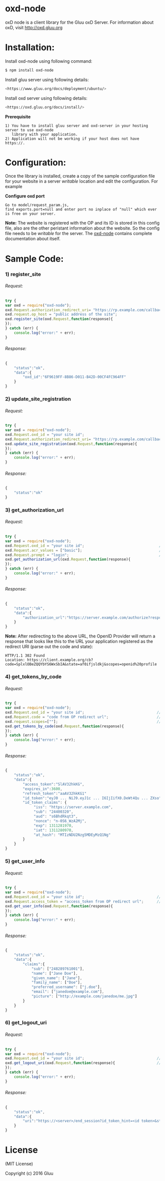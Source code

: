 # oxd-node

oxD node is a client library for the Gluu oxD Server. For information about oxD, visit <http://oxd.gluu.org>

# Installation:

Install oxd-node using following command:
```sh
$ npm install oxd-node
```
Install gluu server using following details:
```sh
<https://www.gluu.org/docs/deployment/ubuntu/>
```

Install oxd server using following details:
```sh
<https://oxd.gluu.org/docs/install/>
```

**Prerequisite**

```
1) You have to install gluu server and oxd-server in your hosting server to use oxd-node
   library with your application.
2) Application will not be working if your host does not have https://.

```

# Configuration:

Once the library is installed, create a copy of the sample configuration file for your website in a server _writable_ location and edit the configuration. For example

**Configure oxd port**

```
Go to model/request_param.js,
find exports.port=null and enter port no inplace of "null" which ever is free on your server.
```

**Note:** The website is registered with the OP and its ID is stored in this config file, also are the other peristant information about the website. So the config file needs to be _writable_ for the server. The [oxd-node](https://github.com/GluuFederation/oxd-node) contains complete documentation about itself.

# Sample Code:

### 1) register_site

###### Request:

```javascript
try {
var oxd = require("oxd-node");
oxd.Request.authorization_redirect_uri= "https://rp.example.com/callback";  //REQUIRED
oxd.request.op_host = "public address of the site";                         //OPTIONAL (But if missing, must be present in defaults)
oxd.register_site(oxd.Request,function(response){
});
} catch (err) {
    console.log("error:" + err);
}
```

###### Response:

```javascript
{
    "status":"ok",
    "data":{
        "oxd_id":"6F9619FF-8B86-D011-B42D-00CF4FC964FF"
    }
}
```

### 2) update_site_registration

###### Request:

```javascript
try {
var oxd = require("oxd-node");
oxd.Request.oxd_id = "your site id";                                       //REQUIRED
oxd.Request.authorization_redirect_uri= "https://rp.example.com/callback"; //OPTIONAL
oxd.update_site_registration(oxd.Request,function(response){
});
} catch (err) {
    console.log("error:" + err);
}
```

###### Response:

```javascript
{
    "status":"ok"
}
```

### 3) get_authorization_url

###### Request:

```javascript
try {
var oxd = require("oxd-node");
oxd.Request.oxd_id = "your site id";                                  //REQUIRED
oxd.Request.acr_values = ["basic"];                                   //OPTIONAL
oxd.Request.prompt = "login";                                         //OPTIONAL
oxd.get_authorization_url(oxd.Request,function(response){
});
} catch (err) {
    console.log("error:" + err);
}
```

###### Response:

```javascript
{
    "status":"ok",
    "data":{
        "authorization_url":"https://server.example.com/authorize?response_type=code&client_id=s6BhdRkqt3&redirect_uri=https%3A%2F%2Fclient.example.org%2Fcb&scope=openid%20profile&acr_values=duo&state=af0ifjsldkj&nonce=n-0S6_WzA2Mj"
    }
}
```

**Note:** After redirecting to the above URL, the OpenID Provider will return a response that looks like this to the URL your application registered as the redirect URI (parse out the code and state):

```
HTTP/1.1 302 Found
Location: https://client.example.org/cb?code=SplxlOBeZQQYbYS6WxSbIA&state=af0ifjsldkj&scopes=openid%20profile
```

### 4) get_tokens_by_code

###### Request:

```javascript
try {
var oxd = require("oxd-node");                                       
oxd.Request.oxd_id = "your site id";                                 //REQUIRED
oxd.Request.code = "code from OP redirect url";                      //OPTIONAL
oxd.request.scopes=[""];                                             //REQUIRED
oxd.get_tokens_by_code(oxd.Request,function(response){
});
} catch (err) {
    console.log("error:" + err);
}
```

###### Response:

```javascript
{
    "status":"ok",
    "data":{
        "access_token":"SlAV32hkKG",
        "expires_in":3600,
        "refresh_token":"aaAV32hkKG1"
        "id_token":"eyJ0 ... NiJ9.eyJ1c ... I6IjIifX0.DeWt4Qu ... ZXso",
        "id_token_claims": {
             "iss": "https://server.example.com",
             "sub": "24400320",
             "aud": "s6BhdRkqt3",
             "nonce": "n-0S6_WzA2Mj",
             "exp": 1311281970,
             "iat": 1311280970,
             "at_hash": "MTIzNDU2Nzg5MDEyMzQ1Ng"
        }
    }
}
```

### 5) get_user_info

###### Request:

```javascript
try {
var oxd = require("oxd-node");                             
oxd.Request.oxd_id = "your site id";                                 //REQUIRED
oxd.Request.access_token = "access_token from OP redirect url";      //REQUIRED
oxd.get_user_info(oxd.Request,function(response){
});
} catch (err) {
    console.log("error:" + err);
}
```

###### Response:

```javascript
{
    "status":"ok",
    "data":{
        "claims":{
            "sub": ["248289761001"],
            "name": ["Jane Doe"],
            "given_name": ["Jane"],
            "family_name": ["Doe"],
            "preferred_username": ["j.doe"],
            "email": ["janedoe@example.com"],
            "picture": ["http://example.com/janedoe/me.jpg"]
        }
    }
}
```

### 6) get_logout_uri

###### Request:

```javascript
try {
var oxd = require("oxd-node");
oxd.Request.oxd_id = "your site id";                                 //REQUIRED
oxd.get_logout_uri(oxd.Request,function(response){                   //REQUIRED
});
} catch (err) {
    console.log("error:" + err);
}
```

###### Response:

```javascript
{
    "status":"ok",
    "data":{
        "uri":"https://<server>/end_session?id_token_hint=<id token>&state=<state>&post_logout_redirect_uri=<...>"
    }
}
```

# License

(MIT License)

Copyright (c) 2016 Gluu
